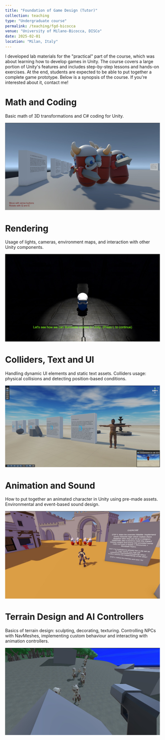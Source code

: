 ```yaml
---
title: "Foundation of Game Design (Tutor)"
collection: teaching
type: "Undergraduate course"
permalink: /teaching/fgd-bicocca
venue: "University of Milano-Bicocca, DISCo"
date: 2025-02-01
location: "Milan, Italy"
---
```


I developed lab materials for the "practical" part of the course, which was about learning how to develop games in Unity.
The course covers a large portion of Unity's features and includes step-by-step lessons and hands-on exercises. 
At the end, students are expected to be able to put together a complete game prototype.
Below is a synopsis of the course. If you're interested about it, contact me!

Math and Coding
======
Basic math of 3D transformations and C# coding for Unity.

![lab 1 picture](/images/fgd-pic1.jpg "Lab 1 Screenshot")

Rendering
======
Usage of lights, cameras, environment maps, and interaction with other Unity components.

![lab 2 picture](/images/fgd-pic2.jpg "Lab 2 Screenshot")

Colliders, Text and UI
======
Handling dynamic UI elements and static text assets. 
Colliders usage: physical collisions and detecting position-based conditions.

![lab 3 picture](/images/fgd-pic3.jpg "Lab 3 Screenshot")

Animation and Sound
======
How to put together an animated character in Unity using pre-made assets.
Environmental and event-based sound design.

![lab 4 picture](/images/fgd-pic4.jpg "Lab 4 Screenshot")

Terrain Design and AI Controllers
======
Basics of terrain design: sculpting, decorating, texturing.
Controlling NPCs with NavMeshes, implementing custom behaviour and interacting with animation controllers.

![lab 5 picture](/images/fgd-pic5.jpg "Lab 5 Screenshot")
